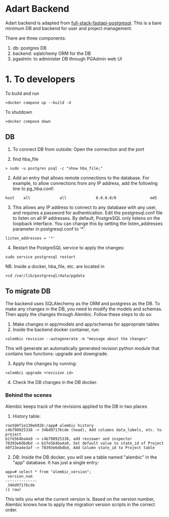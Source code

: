 # Adart Backend
Adart backend is adapted from [full-stack-fastapi-postgresql](https://github.com/tiangolo/full-stack-fastapi-postgresql).
This is a bare minimum DB and backend for user and project management.

There are three components:
1. db: postgres DB
2. backend: sqlalchemy ORM for the DB
3. pgadmin: to administer DB through PGAdmin web UI

# 1. To developers
To build and run

```commandline
>docker compose up --build -d
```

To shutdown
```commandline
>docker compose down
```

## DB
1. To connect DB from outside:
Open the connection and the port

1. find hba_file
```commandline
> sudo -u postgres psql -c "show hba_file;"
```

2. Add an entry that allows remote connections to the database. For example, to allow connections from any IP address, add the following line to pg_hba.conf:

```commandline
host    all             all             0.0.0.0/0               md5
```
3. This allows any IP address to connect to any database with any user, and requires a password for authentication.
Edit the postgresql.conf file to listen on all IP addresses. By default, PostgreSQL only listens on the loopback interface. You can change this by setting the listen_addresses parameter in postgresql.conf to '*'.

```commandline
listen_addresses = '*'
```

4. Restart the PostgreSQL service to apply the changes:

```commandline
sudo service postgresql restart
```

NB. Inside a docker, hba_file, etc. are located in 

```commandline
>cd /var/lib/postgresql/data/pgdata
```

## To migrate DB
The backend uses SQLAlechemy as the ORM and postgress as the DB.
To make any changes in the DB, you need to modify the models and schemas.
Then apply the changes through Alembic. Follow these steps to do so:

1. Make changes in app/models and app/schemas for appropriate tables
2. Inside the backend docker container, run:
```commandline
>alembic revision --autogenerate -m "message about the changes"
```
This will generate an automatically generated revision python module
that contains two functions: upgrade and downgrade.

3. Apply the changes by running:
```commandline
>alembci upgrade <revision id>
```
4. Check the DB changes in the DB docker.

### Behind the scenes
Alembic keeps track of the revisions applied to the DB in two places

1. History table:
```commandline
root@4f1e130eb92b:/app# alembic history
c4b798925338 -> 346d97176cde (head), Add columns data_labels, etc. to project
b1fe564ba4a9 -> c4b798925338, add reviewer and inspector
70393e6dbdbd -> b1fe564ba4a9, Set default value to state_id of Project
40f23ea4e3af -> 70393e6dbdbd, Add Column state_id to Project table
```

2. DB:
Inside the DB docker, you will see a table named "alembic" in the "app" database.
It has just a single entry:
```commandline
app=# select * from "alembic_version";
 version_num  
--------------
 346d97176cde
(1 row)
```

This tells you what the current version is. Based on the version number,
Alembic knows how to apply the migration version scripts in the correct order.